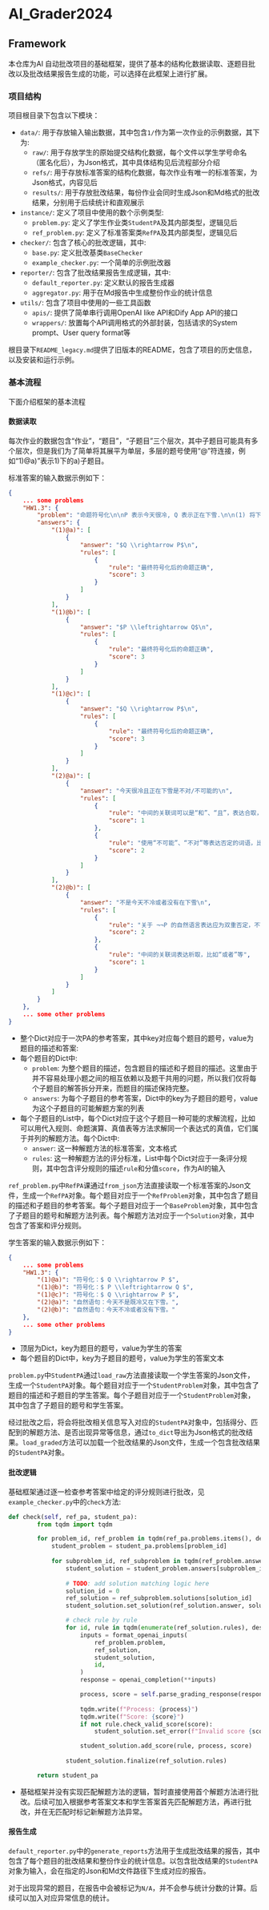 # AI_Grader2024

## Framework 

本仓库为AI 自动批改项目的基础框架，提供了基本的结构化数据读取、逐题目批改以及批改结果报告生成的功能，可以选择在此框架上进行扩展。

### 项目结构

项目根目录下包含以下模块：
- `data/`: 用于存放输入输出数据，其中包含`1/`作为第一次作业的示例数据，其下为: 
  - `raw/`: 用于存放学生的原始提交结构化数据，每个文件以学生学号命名（匿名化后），为Json格式，其中具体结构见后流程部分介绍
  - `refs/`: 用于存放标准答案的结构化数据，每次作业有唯一的标准答案，为Json格式，内容见后
  - `results/`: 用于存放批改结果，每份作业会同时生成Json和Md格式的批改结果，分别用于后续统计和直观展示
- `instance/`: 定义了项目中使用的数个示例类型:
  - `problem.py`: 定义了学生作业类`StudentPA`及其内部类型，逻辑见后
  - `ref_problem.py`: 定义了标准答案类`RefPA`及其内部类型，逻辑见后
- `checker/`: 包含了核心的批改逻辑，其中:
  - `base.py`: 定义批改基类`BaseChecker` 
  - `example_checker.py`: 一个简单的示例批改器
- `reporter/`: 包含了批改结果报告生成逻辑，其中:
  - `default_reporter.py`: 定义默认的报告生成器
  - `aggregator.py`: 用于在Md报告中生成整份作业的统计信息
- `utils/`: 包含了项目中使用的一些工具函数
  - `apis/`: 提供了简单串行调用OpenAI like API和Dify App API的接口
  - `wrappers/`: 放置每个API调用格式的外部封装，包括请求的System prompt、User query format等

根目录下`README_legacy.md`提供了旧版本的README，包含了项目的历史信息，以及安装和运行示例。

### 基本流程

下面介绍框架的基本流程

#### 数据读取

每次作业的数据包含“作业”，“题目”，“子题目”三个层次，其中子题目可能具有多个层次，但是我们为了简单将其展平为单层，多层的题号使用“@”符连接，例如“1)@a)”表示1)下的a)子题目。

标准答案的输入数据示例如下：
```json
{
    ... some problems
    "HW1.3": {
        "problem": "命题符号化\n\nP 表示今天很冷, Q 表示正在下雪.\n\n(1) 将下列命题符号化，每小题3分:\n\na) 如果正在下雪, 那么今天很冷. （3分）\nb) 今天很冷当且仅当正在下雪. （3分）\nc) 正在下雪的必要条件是今天很冷. （3分）\n(2) 用自然语句叙述下列公式，每小题3分:\n\na)  ¬(P ∧ Q) （3分）\nb) ¬¬P ∨ ¬Q  （3分）\n",
        "answers": {
            "(1)@a)": [
                {
                    "answer": "$Q \\rightarrow P$\n",
                    "rules": [
                        {
                            "rule": "最终符号化后的命题正确",
                            "score": 3
                        }
                    ]
                }
            ],
            "(1)@b)": [
                {
                    "answer": "$P \\leftrightarrow Q$\n",
                    "rules": [
                        {
                            "rule": "最终符号化后的命题正确",
                            "score": 3
                        }
                    ]
                }
            ],
            "(1)@c)": [
                {
                    "answer": "$Q \\rightarrow P$\n",
                    "rules": [
                        {
                            "rule": "最终符号化后的命题正确",
                            "score": 3
                        }
                    ]
                }
            ],
            "(2)@a)": [
                {
                    "answer": "今天很冷且正在下雪是不对/不可能的\n",
                    "rules": [
                        {
                            "rule": "中间的关联词可以是“和”、“且”，表达合取，比如“今天很冷和正在下雪...”",
                            "score": 1
                        },
                        {
                            "rule": "使用“不可能”、“不对”等表达否定的词语，比如“今天很冷和正在下雪是不可能的”",
                            "score": 2
                        }
                    ]
                }
            ],
            "(2)@b)": [
                {
                    "answer": "不是今天不冷或者没有在下雪\n",
                    "rules": [
                        {
                            "rule": "关于 ¬¬P 的自然语言表达应为双重否定，不可以化简，比如可以为“不是今天不冷”",
                            "score": 2
                        },
                        {
                            "rule": "中间的关联词表达析取，比如“或者”等",
                            "score": 1
                        }
                    ]
                }
            ]
        }
    },
    ... some other problems
}
```
- 整个Dict对应于一次PA的参考答案，其中key对应每个题目的题号，value为题目的描述和答案:
- 每个题目的Dict中:
  - `problem`: 为整个题目的描述，包含题目的描述和子题目的描述。这里由于并不容易处理小题之间的相互依赖以及题干共用的问题，所以我们仅将每个子题目的解答拆分开来，而题目的描述保持完整。
  - `answers`: 为每个子题目的参考答案，Dict中的key为子题目的题号，value为这个子题目的可能解题方案的列表
- 每个子题目的List中，每个Dict对应于这个子题目一种可能的求解流程，比如可以用代入规则、命题演算、真值表等方法求解同一个表达式的真值，它们属于并列的解题方法。每个Dict中:
  - `answer`: 这一种解题方法的标准答案，文本格式
  - `rules`: 这一种解题方法的评分标准，List中每个Dict对应于一条评分规则，其中包含评分规则的描述`rule`和分值`score`，作为AI的输入

`ref_problem.py`中`RefPA`课通过`from_json`方法直接读取一个标准答案的Json文件，生成一个`RefPA`对象。每个题目对应于一个`RefProblem`对象，其中包含了题目的描述和子题目的参考答案。每个子题目对应于一个`BaseProblem`对象，其中包含了子题目的题号和解题方法列表。每个解题方法对应于一个`Solution`对象，其中包含了答案和评分规则。

学生答案的输入数据示例如下：
```json
{
    ... some problems
    "HW1.3": {
        "(1)@a)": "符号化：$ Q \\rightarrow P $",
        "(1)@b)": "符号化：$ P \\leftrightarrow Q $",
        "(1)@c)": "符号化：$ Q \\rightarrow P $",
        "(2)@a)": "自然语句：今天不是既冷又在下雪。",
        "(2)@b)": "自然语句：今天不冷或者没有下雪。"
    },
    ... some other problems
}
```
- 顶层为Dict，key为题目的题号，value为学生的答案
- 每个题目的Dict中，key为子题目的题号，value为学生的答案文本

`problem.py`中`StudentPA`通过`load_raw`方法直接读取一个学生答案的Json文件，生成一个`StudentPA`对象。每个题目对应于一个`StudentProblem`对象，其中包含了题目的描述和子题目的学生答案。每个子题目对应于一个`StudentProblem`对象，其中包含了子题目的题号和学生答案。

经过批改之后，将会将批改相关信息写入对应的`StudentPA`对象中，包括得分、匹配到的解题方法、是否出现异常等信息，通过`to_dict`导出为Json格式的批改结果。`load_graded`方法可以加载一个批改结果的Json文件，生成一个包含批改结果的`StudentPA`对象。

#### 批改逻辑

基础框架通过逐一检查参考答案中给定的评分规则进行批改，见`example_checker.py`中的`check`方法:

```python
def check(self, ref_pa, student_pa):
        from tqdm import tqdm

        for problem_id, ref_problem in tqdm(ref_pa.problems.items(), desc="Checking problems", total=len(ref_pa.problems)):
            student_problem = student_pa.problems[problem_id]
            
            for subproblem_id, ref_subproblem in tqdm(ref_problem.answers.items(), desc="Checking subproblems", total=len(ref_problem.answers)):
                student_solution = student_problem.answers[subproblem_id]
                
                # TODO: add solution matching logic here
                solution_id = 0
                ref_solution = ref_subproblem.solutions[solution_id]
                student_solution.set_solution(ref_solution.answer, solution_id)

                # check rule by rule
                for id, rule in tqdm(enumerate(ref_solution.rules), desc="Checking rules", total=len(ref_solution.rules)):
                    inputs = format_openai_inputs(
                        ref_problem.problem,
                        ref_solution,
                        student_solution,
                        id,
                    )
                    response = openai_completion(**inputs)

                    process, score = self.parse_grading_response(response)
                    
                    tqdm.write(f"Process: {process}")
                    tqdm.write(f"Score: {score}")
                    if not rule.check_valid_score(score):
                        student_solution.set_error(f"Invalid score {score} for rule {rule.rule} (max {rule.score})")

                    student_solution.add_score(rule, process, score)
                
                student_solution.finalize(ref_solution.rules)

        return student_pa
```
- 基础框架并没有实现匹配解题方法的逻辑，暂时直接使用首个解题方法进行批改。后续可加入根据参考答案文本和学生答案首先匹配解题方法，再进行批改，并在无匹配时标记新解题方法异常。

#### 报告生成

`default_reporter.py`中的`generate_reports`方法用于生成批改结果的报告，其中包含了每个题目的批改结果和整份作业的统计信息。以包含批改结果的`StudentPA`对象为输入，会在指定的Json和Md文件路径下生成对应的报告。

对于出现异常的题目，在报告中会被标记为`N/A`，并不会参与统计分数的计算。后续可以加入对应异常信息的统计。
